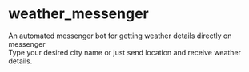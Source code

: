 # weather_messenger
An automated messenger bot for getting weather details directly on messenger<br>
Type your desired city name or just send location and receive weather details.
